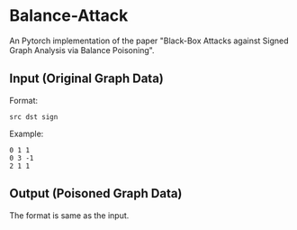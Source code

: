 # Balance-Attack
An Pytorch implementation of the paper "Black-Box Attacks against Signed Graph Analysis via Balance Poisoning".

## Input (Original Graph Data)
Format:
```
src dst sign
```

Example:
```
0 1 1
0 3 -1
2 1 1
```

## Output (Poisoned Graph Data)
The format is same as the input.
